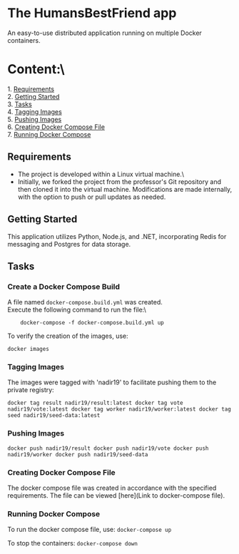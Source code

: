# The HumansBestFriend app

An easy-to-use distributed application running on multiple Docker containers.

# Content:\
1\. [Requirements](#requirements)\
2\. [Getting Started](#getting-started)\
3\. [Tasks](#tasks)\
4\. [Tagging Images](#tagging-images)\
5\. [Pushing Images](#pushing-images)\
6\. [Creating Docker Compose File](#creating-docker-compose-file)\
7\. [Running Docker Compose](#running-docker-compose)

## Requirements

- The project is developed within a Linux virtual machine.\
- Initially, we forked the project from the professor's Git repository and then cloned it into the virtual machine. Modifications are made internally, with the option to push or pull updates as needed.

## Getting Started

This application utilizes Python, Node.js, and .NET, incorporating Redis for messaging and Postgres for data storage.

## Tasks

### Create a Docker Compose Build

A file named `docker-compose.build.yml` was created.\
Execute the following command to run the file:\
```
    docker-compose -f docker-compose.build.yml up
```

To verify the creation of the images, use:

 `docker images`

### Tagging Images

The images were tagged with 'nadir19' to facilitate pushing them to the private registry:

 `docker tag result nadir19/result:latest
    docker tag vote nadir19/vote:latest
    docker tag worker nadir19/worker:latest
    docker tag seed nadir19/seed-data:latest`

### Pushing Images

 `docker push nadir19/result
    docker push nadir19/vote
    docker push nadir19/worker
    docker push nadir19/seed-data`

### Creating Docker Compose File

The docker compose file was created in accordance with the specified requirements. The file can be viewed [here](Link to docker-compose file).

### Running Docker Compose

To run the docker compose file, use: `docker-compose up`

To stop the containers: `docker-compose down`
